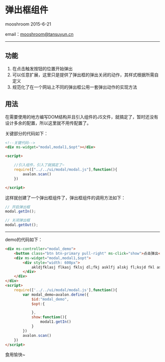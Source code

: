 # 弹出框组件
mooshroom  2015-6-21

email：<mooshroom@tansuyun.cn>

---
## 功能
1. 在点击触发按钮的位置开始弹出
1. 可以任意扩展，这里只是提供了弹出框的弹出关闭的动作，其样式根据所需自定义
1. 规范化了在一个网站上不同的弹出框公用一套弹出动作的实现方法

## 用法
在需要使用的地方编写DOM结构并且引入组件的JS文件，就搞定了，暂时还没有设计多余的配置，所以这里就不用传配置了。

关键部分的代码如下：
```html
<!--关键代码-->
<div ms-widget="modal,modal1,$opt"></div>

<script>

    //引入组件，引入了就搞定了~
    require(["../../ui/modal/modal.js"],function(){
        avalon.scan()
    })

</script>
```
这样就创建了一个弹出框组件了，弹出框组件的调用方法如下：
```javascript
// 开启弹出框
modal.getIn();

// 关闭弹出框
modal.getOut();
```
---

demo的代码如下：
```html
<div ms-controller="modal_demo">
    <button class="btn btn-primary pull-right" ms-click="show">点击弹出</button>
    <div ms-widget="modal,modal1,$opt">
        <div style="width: 600px">
            akldjfklasj flkasj fklsj dl;fkj asklfj alskj fl;ksjd fkl asj flk ajs ;f
        </div>
    </div>
</div>
<script>
    require(['../../ui/modal/modal.js'],function(){
        var modal_demo=avalon.define({
            $id:"modal_demo",
            $opt:{

            },
            show:function(){
                modal1.getIn()
            }
        })
        avalon.scan()
    })
</script>
```
食用愉快~